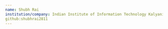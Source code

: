 ```yaml
---
name: Shubh Rai
institution/company: Indian Institute of Information Technology Kalyani
github:shubhrai2811
---
```

